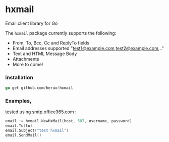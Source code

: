 # hxmail
Email client library for Go

The ```hxmail``` package currently supports the following:
*  From, To, Bcc, Cc and ReplyTo fields
*  Email addresses supported "test1@example.com,test2@example.com,.."
*  Text and HTML Message Body
*  Attachments
*  More to come!

### installation 

```go
go get github.com/herux/hxmail
```

### Examples, 
tested using smtp.office365.com :

```go
email := hxmail.NewHxMail(host, 587, username, password)
email.To(to)
email.Subject("test hxmail")
email.SendMail()
```
